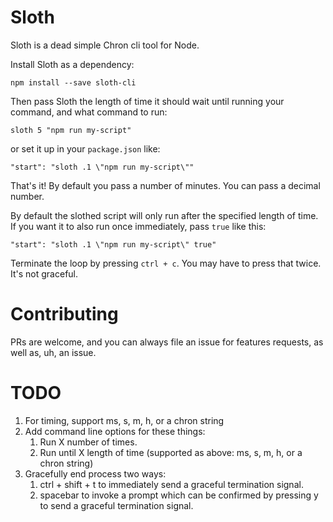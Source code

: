 # Sloth

Sloth is a dead simple Chron cli tool for Node.

Install Sloth as a dependency:

`npm install --save sloth-cli`

Then pass Sloth the length of time it should wait until running your command, and what command to run:

`sloth 5 "npm run my-script"`

or set it up in your `package.json` like:

`"start": "sloth .1 \"npm run my-script\""`

That's it! By default you pass a number of minutes. You can pass a decimal number.

By default the slothed script will only run after the specified length of time. If you want it to also run once immediately, pass `true` like this:

`"start": "sloth .1 \"npm run my-script\" true"`

Terminate the loop by pressing `ctrl + c`. You may have to press that twice. It's not graceful.

# Contributing

PRs are welcome, and you can always file an issue for features requests, as well as, uh, an issue.

# TODO

1. For timing, support ms, s, m, h, or a chron string
2. Add command line options for these things:
    1. Run X number of times.
    2. Run until X length of time (supported as above: ms, s, m, h, or a chron string)
3. Gracefully end process two ways:
    1. ctrl + shift + t to immediately send a graceful termination signal.
    2. spacebar to invoke a prompt which can be confirmed by pressing y to send a graceful termination signal.
